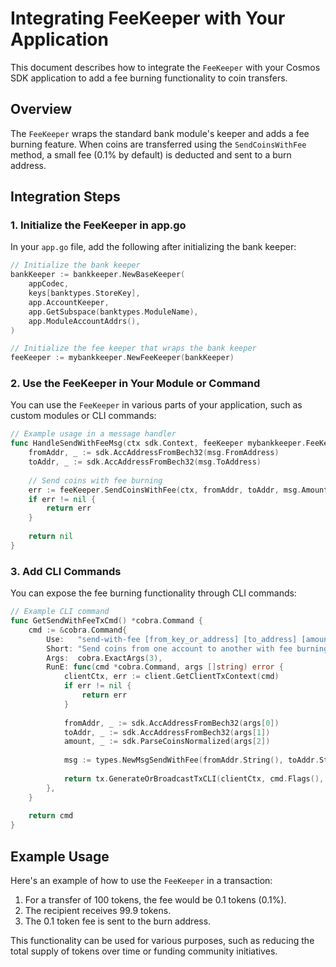 # Integrating FeeKeeper with Your Application

This document describes how to integrate the `FeeKeeper` with your Cosmos SDK application to add a fee burning functionality to coin transfers.

## Overview

The `FeeKeeper` wraps the standard bank module's keeper and adds a fee burning feature. When coins are transferred using the `SendCoinsWithFee` method, a small fee (0.1% by default) is deducted and sent to a burn address.

## Integration Steps

### 1. Initialize the FeeKeeper in app.go

In your `app.go` file, add the following after initializing the bank keeper:

```go
// Initialize the bank keeper
bankKeeper := bankkeeper.NewBaseKeeper(
    appCodec,
    keys[banktypes.StoreKey],
    app.AccountKeeper,
    app.GetSubspace(banktypes.ModuleName),
    app.ModuleAccountAddrs(),
)

// Initialize the fee keeper that wraps the bank keeper
feeKeeper := mybankkeeper.NewFeeKeeper(bankKeeper)
```

### 2. Use the FeeKeeper in Your Module or Command

You can use the `FeeKeeper` in various parts of your application, such as custom modules or CLI commands:

```go
// Example usage in a message handler
func HandleSendWithFeeMsg(ctx sdk.Context, feeKeeper mybankkeeper.FeeKeeper, msg types.MsgSendWithFee) error {
    fromAddr, _ := sdk.AccAddressFromBech32(msg.FromAddress)
    toAddr, _ := sdk.AccAddressFromBech32(msg.ToAddress)
    
    // Send coins with fee burning
    err := feeKeeper.SendCoinsWithFee(ctx, fromAddr, toAddr, msg.Amount)
    if err != nil {
        return err
    }
    
    return nil
}
```

### 3. Add CLI Commands

You can expose the fee burning functionality through CLI commands:

```go
// Example CLI command
func GetSendWithFeeTxCmd() *cobra.Command {
    cmd := &cobra.Command{
        Use:   "send-with-fee [from_key_or_address] [to_address] [amount]",
        Short: "Send coins from one account to another with fee burning",
        Args:  cobra.ExactArgs(3),
        RunE: func(cmd *cobra.Command, args []string) error {
            clientCtx, err := client.GetClientTxContext(cmd)
            if err != nil {
                return err
            }
            
            fromAddr, _ := sdk.AccAddressFromBech32(args[0])
            toAddr, _ := sdk.AccAddressFromBech32(args[1])
            amount, _ := sdk.ParseCoinsNormalized(args[2])
            
            msg := types.NewMsgSendWithFee(fromAddr.String(), toAddr.String(), amount)
            
            return tx.GenerateOrBroadcastTxCLI(clientCtx, cmd.Flags(), msg)
        },
    }
    
    return cmd
}
```

## Example Usage

Here's an example of how to use the `FeeKeeper` in a transaction:

1. For a transfer of 100 tokens, the fee would be 0.1 tokens (0.1%).
2. The recipient receives 99.9 tokens.
3. The 0.1 token fee is sent to the burn address.

This functionality can be used for various purposes, such as reducing the total supply of tokens over time or funding community initiatives. 